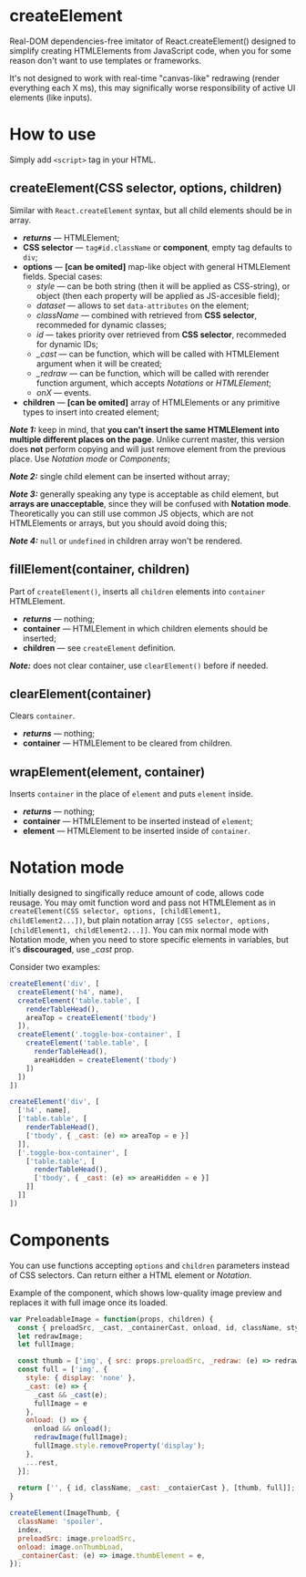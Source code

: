 # createElement
Real-DOM dependencies-free imitator of React.createElement() designed to simplify creating HTMLElements from JavaScript 
code, when you for some reason don't want to use templates or frameworks.

It's not designed to work with real-time "canvas-like" redrawing (render everything each X ms), this may significally 
worse responsibility of active UI elements (like inputs).

# How to use
Simply add `<script>` tag in your HTML.

## createElement(CSS selector, options, children)
Similar with `React.createElement` syntax, but all child elements should be in array. 
- ***returns*** — HTMLElement;
- **CSS selector** — `tag#id.className` or **component**, empty tag defaults to `div`;
- **options** — **[can be omited]** map-like object with general HTMLElement fields. Special cases:
  - *style* — can be both string (then it will be applied as CSS-string), or object (then each property will be applied 
    as JS-accesible field);
  - *dataset* — allows to set `data-attributes` on the element;
  - *className* — combined with retrieved from **CSS selector**, recommeded for dynamic classes;
  - *id* — takes priority over retrieved from **CSS selector**, recommeded for dynamic IDs;
  - *\_cast* — can be function, which will be called with HTMLElement argument when it will be created;
  - *\_redraw* — can be function, which will be called with rerender function argument, which accepts *Notations* or *HTMLElement*;
  - *onX* — events.
- **children** — **[can be omited]** array of HTMLElements or any primitive types to insert into created element;

***Note 1:*** keep in mind, that **you can't insert the same HTMLElement into multiple different places on the page**. 
Unlike current master, this version does **not** perform copying and will just remove element from the previous place. Use *Notation mode* or *Components*;

***Note 2:*** single child element can be inserted without array;

***Note 3:*** generally speaking any type is acceptable as child element, but **arrays are unacceptable**, since they 
will be confused with **Notation mode**. Theoretically you can still use common JS objects, which are not HTMLElements 
or arrays, but you should avoid doing this;

***Note 4:*** `null` or `undefined` in children array won't be rendered.

## fillElement(container, children)
Part of `createElement()`, inserts all `children` elements into `container` HTMLElement.

- ***returns*** — nothing;
- **container** — HTMLElement in which children elements should be inserted;
- **children** — see `createElement` definition. 

***Note:*** does not clear container, use `clearElement()` before if needed.

## clearElement(container)
Clears `container`.

- ***returns*** — nothing;
- **container** — HTMLElement to be cleared from children.

## wrapElement(element, container)
Inserts `container` in the place of `element` and puts `element` inside.

- ***returns*** — nothing;
- **container** — HTMLElement to be inserted instead of `element`;
- **element** — HTMLElement to be inserted inside of `container`.

# Notation mode
Initially designed to singifically reduce amount of code, allows code reusage. You may omit function word and pass not HTMLElement as in 
`createElement(CSS selector, options, [childElement1, childElement2...])`, but plain notation array 
`[CSS selector, options, [childElement1, childElement2...]]`. You can mix normal mode with Notation mode, when you need 
to store specific elements in variables, but it's **discouraged**, use *\_cast* prop.

Consider two examples:

```javascript
createElement('div', [
  createElement('h4', name),
  createElement('table.table', [
    renderTableHead(),
    areaTop = createElement('tbody')
  ]),
  createElement('.toggle-box-container', [
    createElement('table.table', [
      renderTableHead(),
      areaHidden = createElement('tbody')
    ])
  ])
])
```

```javascript
createElement('div', [
  ['h4', name],
  ['table.table', [
    renderTableHead(),
    ['tbody', { _cast: (e) => areaTop = e }]
  ]],
  ['.toggle-box-container', [
    ['table.table', [
      renderTableHead(),
      ['tbody', { _cast: (e) => areaHidden = e }]
    ]]
  ]]
])
```

# Components
You can use functions accepting `options` and `children` parameters instead of CSS selectors. Can return either a
HTML element or *Notation*.

Example of the component, which shows low-quality image preview and replaces it with full image once its loaded.

```javascript
var PreloadableImage = function(props, children) {
  const { preloadSrc, _cast, _containerCast, onload, id, className, style, ...rest } = props;
  let redrawImage;
  let fullImage;

  const thumb = ['img', { src: props.preloadSrc, _redraw: (e) => redrawImage = e }];
  const full = ['img', {
    style: { display: 'none' },
    _cast: (e) => {
      _cast && _cast(e);
      fullImage = e
    },
    onload: () => {
      onload && onload();
      redrawImage(fullImage);
      fullImage.style.removeProperty('display');
    },
    ...rest,
  }];
  
  return ['', { id, className, _cast: _contaierCast }, [thumb, full]];
}

createElement(ImageThumb, {
  className: 'spoiler',
  index,
  preloadSrc: image.preloadSrc,
  onload: image.onThumbLoad,
  _containerCast: (e) => image.thumbElement = e,
});
```
